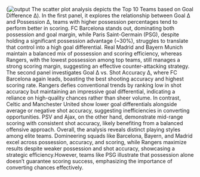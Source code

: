 (![output](https://github.com/user-attachments/assets/90ea436e-8b4d-4350-88bb-4be994d979f4)
The scatter plot analysis depicts the Top 10 Teams based on Goal Difference 
Δ). In the first panel, it explores the relationship between Goal Δ and Possession Δ, teams with higher possession percentages tend to perform better in scoring. FC Barcelona stands out, dominating both possession and goal margin, while Paris Saint-Germain (PSG), despite holding a significant possession advantage (~30%), struggles to translate that control into a high goal differential. Real Madrid and Bayern Munich maintain a balanced mix of possession and scoring efficiency, whereas Rangers, with the lowest possession among top teams, still manages a strong scoring margin, suggesting an effective counter-attacking strategy.
The second panel investigates Goal Δ vs. Shot Accuracy Δ, where FC Barcelona again leads, boasting the best shooting accuracy and highest scoring rate. Rangers defies conventional trends by ranking low in shot accuracy but maintaining an impressive goal differential, indicating a reliance on high-quality chances rather than sheer volume. In contrast, Celtic and Manchester United show lower goal differentials alongside average or negative shot accuracy, suggesting inefficiencies in converting opportunities. PSV and Ajax, on the other hand, demonstrate mid-range scoring with consistent shot accuracy, likely benefiting from a balanced offensive approach.
Overall, the analysis reveals distinct playing styles among elite teams. Domineering squads like Barcelona, Bayern, and Madrid excel across possession, accuracy, and scoring, while Rangers maximize results despite weaker possession and shot accuracy, showcasing a strategic efficiency.However, teams like PSG illustrate that possession alone doesn’t guarantee scoring success, emphasizing the importance of converting chances effectively.

